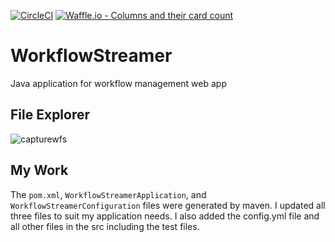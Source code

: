 [![CircleCI](https://circleci.com/gh/salahusama/WorkflowStreamer.svg?style=svg&circle-token=cecb851aeab8a14e176e36ab8bf39dbe06c9bcd5)](https://circleci.com/gh/salahusama/WorkflowStreamer)
[![Waffle.io - Columns and their card count](https://badge.waffle.io/34408c937d8a92fedcae7ba3e90ba19ff081ccfff72595e8ea7008d5cfbea7fb.svg?columns=all)](https://waffle.io/salahusama/WorkflowStreamer) 

# WorkflowStreamer
Java application for workflow management web app

## File Explorer

![capturewfs](https://user-images.githubusercontent.com/12504419/49458476-ca186280-f7e4-11e8-8cf5-c856138843bc.PNG)

## My Work

The `pom.xml`, `WorkflowStreamerApplication`, and `WorkflowStreamerConfiguration` files were generated by maven.
I updated all three files to suit my application needs.
I also added the config.yml file and all other files in the src including the test files.
